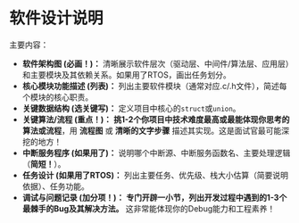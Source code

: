 # 软件设计说明

主要内容：

- **软件架构图 (必画！)：** 清晰展示软件层次（驱动层、中间件/算法层、应用层）和主要模块及其依赖关系。如果用了RTOS，画出任务划分。
- **核心模块功能描述 (列表)：** 列出主要软件模块（通常对应.c/.h文件），简述每个模块的核心职责。
- **关键数据结构 (选关键写)：** 定义项目中核心的`struct`或`union`。
- **关键算法/流程 (重点！)：** **挑1-2个你项目中技术难度最高或最能体现你思考的算法或流程**，用 **流程图** 或 **清晰的文字步骤** 描述其实现。这是面试官最可能深挖的地方！
- **中断服务程序 (如果用了)：** 说明哪个中断源、中断服务函数名、主要处理逻辑（**简短！**）。
- **任务设计 (如果用了RTOS)：** 列出主要任务、优先级、栈大小估算（简要说明依据）、任务功能。
- **调试与问题记录 (加分项！)：** **专门开辟一小节，列出开发过程中遇到的1-3个最棘手的Bug及其解决方法。** 这非常能体现你的Debug能力和工程素养！